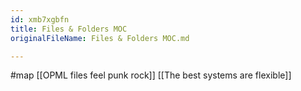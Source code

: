 ```yaml
---
id: xmb7xgbfn
title: Files & Folders MOC
originalFileName: Files & Folders MOC.md

---
```


#map
[[OPML files feel punk rock]]
[[The best systems are flexible]]
